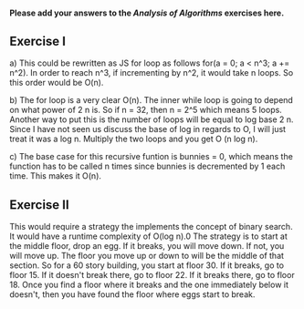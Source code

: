 #### Please add your answers to the ***Analysis of  Algorithms*** exercises here.

## Exercise I

a) This could be rewritten as JS for loop as follows for(a = 0; a < n^3; a += n^2). In order to reach n^3, if
    incrementing by n^2, it would take n loops. So this order would be O(n).


b) The for loop is a very clear O(n). The inner while loop is going to depend on what power of 2 n is. So if n = 32, then
  n = 2^5 which means 5 loops. Another way to put this is the number of loops will be equal to log base 2 n. Since I have
  not seen us discuss the base of log in regards to O, I will just treat it was a log n. Multiply the two loops and you get
  O (n log n).


c) The base case for this recursive funtion is bunnies = 0, which means the function has to be called n times since
    bunnies is decremented by 1 each time. This makes it O(n).

## Exercise II
This would require a strategy the implements the concept of binary search. It would have a runtime complexity of O(log n).0
The strategy is to start at the middle floor, drop an egg. If it breaks, you will move down. If not, you will move up.
The floor you move up or down to will be the middle of that section.
So for a 60 story building, you start at floor 30. If it breaks, go to floor 15. If it doesn't break there, go to floor
22. If it breaks there, go to floor 18. Once you find a floor where it breaks and the one immediately below it doesn't,
then you have found the floor where eggs start to break.
